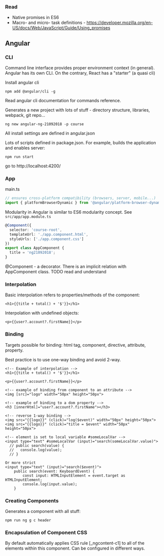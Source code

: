 ### Read

- Native promises in ES6
- Macro- and micro- task definitions - https://developer.mozilla.org/en-US/docs/Web/JavaScript/Guide/Using_promises

## Angular

### CLI

Command line interface provides proper environment context (in general). Angular has its own CLI. On the contrary, React has a "starter" (a quasi cli)

Install angular cli
```
npm add @angular/cli -g
```
Read angular cli documentation for commands reference.

Generates a new project with lots of stuff - directory structure, libraries, webpack, git repo...
```
ng new angular-ng-21092018 -p course

```
All install settings are defined in angular.json

Lots of scripts defined in package.json. For example, builds the application and enables server:
```
npm run start
```
go to http://localhost:4200/

### App

main.ts
```typescript
// ensures cross-platform compatibility (browsers, server, mobile...)
import { platformBrowserDynamic } from '@angular/platform-browser-dynamic';
```

Modularity in Angular is similar to ES6 modularity concept. See `src/app/app.module.ts`

```typescript
@Component({
  selector: 'course-root',
  templateUrl: './app.component.html',
  styleUrls: ['./app.component.css']
})
export class AppComponent {
  title = 'ng21092018';
}
```
@Component - a decorator. There is an implicit relation with AppComponent class. TODO read and understand

### Interpolation

Basic interpolation refers to properties/methods of the component:
```
<h1>{{title + total() + '$'}}</h1>
```

Interpolation with undefined objects:
```
<p>{{user?.account?.firstName}}</p>
```

### Binding

Targets possible for binding: html tag, component, directive, attribute, property.

Best practice is to use one-way binding and avoid 2-way.

```
<!-- Example of interpolation -->
<h1>{{title + total() + '$'}}</h1>

<p>{{user?.account?.firstName}}</p>

<!-- example of binding from component to an attribute -->
<img [src]="logo" width="50px" height="50px">

<!-- example of binding to a dom property -->
<h3 [innerHtml]="user?.account?.firstName"></h3>

<!-- reverse 1-way binding -->
<img src="{{logo}}" (click)="log($event)" width="50px" height="50px">
<img src="{{logo}}" (click)="title = $event" width="50px" height="50px">
```


```
<!-- element is set to local variable #someLocalVar -->
<input type="text" #someLocalVar (input)="search(someLocalVar.value)">
  // public search(value) {
  //   console.log(value);
  // }
```

```
Or more strict
<input type="text" (input)="search($event)">
    public search(event: KeyboardEvent) {
        const input: HTMLInputElement = event.target as HTMLInputElement;
        console.log(input.value);
    }
```

### Creating Components

Generates a component with all stuff:
```
npm run ng g c header
```

### Encapsulation of Component CSS

By default automatically applies CSS rule [_ngcontent-c1] to all of the elements within this component.
Can be configured in different ways.

